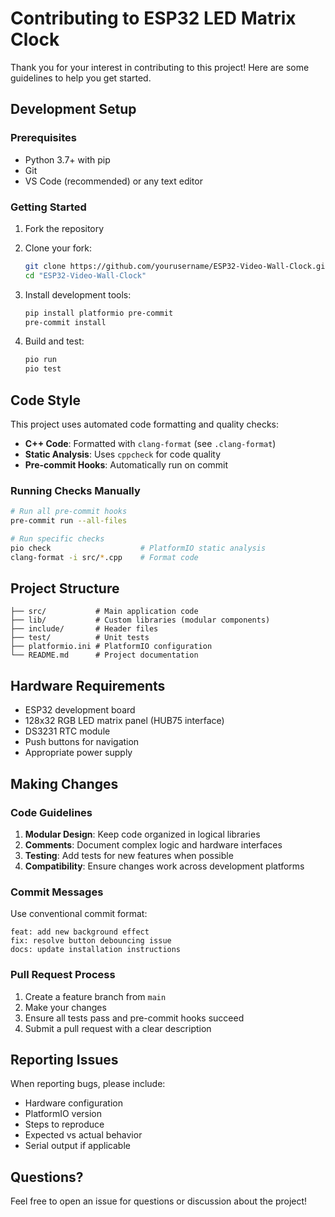 # Contributing to ESP32 LED Matrix Clock

Thank you for your interest in contributing to this project! Here are some guidelines to help you get started.

## Development Setup

### Prerequisites

- Python 3.7+ with pip
- Git
- VS Code (recommended) or any text editor

### Getting Started

1. Fork the repository

1. Clone your fork:

   ```bash
   git clone https://github.com/yourusername/ESP32-Video-Wall-Clock.git
   cd "ESP32-Video-Wall-Clock"
   ```

1. Install development tools:

   ```bash
   pip install platformio pre-commit
   pre-commit install
   ```

1. Build and test:

   ```bash
   pio run
   pio test
   ```

## Code Style

This project uses automated code formatting and quality checks:

- **C++ Code**: Formatted with `clang-format` (see `.clang-format`)
- **Static Analysis**: Uses `cppcheck` for code quality
- **Pre-commit Hooks**: Automatically run on commit

### Running Checks Manually

```bash
# Run all pre-commit hooks
pre-commit run --all-files

# Run specific checks
pio check                    # PlatformIO static analysis
clang-format -i src/*.cpp    # Format code
```

## Project Structure

```
├── src/           # Main application code
├── lib/           # Custom libraries (modular components)
├── include/       # Header files
├── test/          # Unit tests
├── platformio.ini # PlatformIO configuration
└── README.md      # Project documentation
```

## Hardware Requirements

- ESP32 development board
- 128x32 RGB LED matrix panel (HUB75 interface)
- DS3231 RTC module
- Push buttons for navigation
- Appropriate power supply

## Making Changes

### Code Guidelines

1. **Modular Design**: Keep code organized in logical libraries
1. **Comments**: Document complex logic and hardware interfaces
1. **Testing**: Add tests for new features when possible
1. **Compatibility**: Ensure changes work across development platforms

### Commit Messages

Use conventional commit format:

```
feat: add new background effect
fix: resolve button debouncing issue
docs: update installation instructions
```

### Pull Request Process

1. Create a feature branch from `main`
1. Make your changes
1. Ensure all tests pass and pre-commit hooks succeed
1. Submit a pull request with a clear description

## Reporting Issues

When reporting bugs, please include:

- Hardware configuration
- PlatformIO version
- Steps to reproduce
- Expected vs actual behavior
- Serial output if applicable

## Questions?

Feel free to open an issue for questions or discussion about the project!
